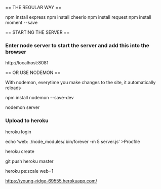 == THE REGULAR WAY ==


npm install express
npm install cheerio
npm install request
npm install moment --save

== STARTING THE SERVER ==

### Enter node server to start the server and add this into the browser

http://localhost:8081


== OR USE NODEMON ==

With nodemon, everytime you make changes to the site, it automatically reloads

npm install nodemon --save-dev

nodemon server


### Upload to heroku

heroku login


echo ‘web: ./node_modules/.bin/forever -m 5 server.js’ >Procfile


heroku create

git push heroku master


heroku ps:scale web=1

https://young-ridge-69555.herokuapp.com/